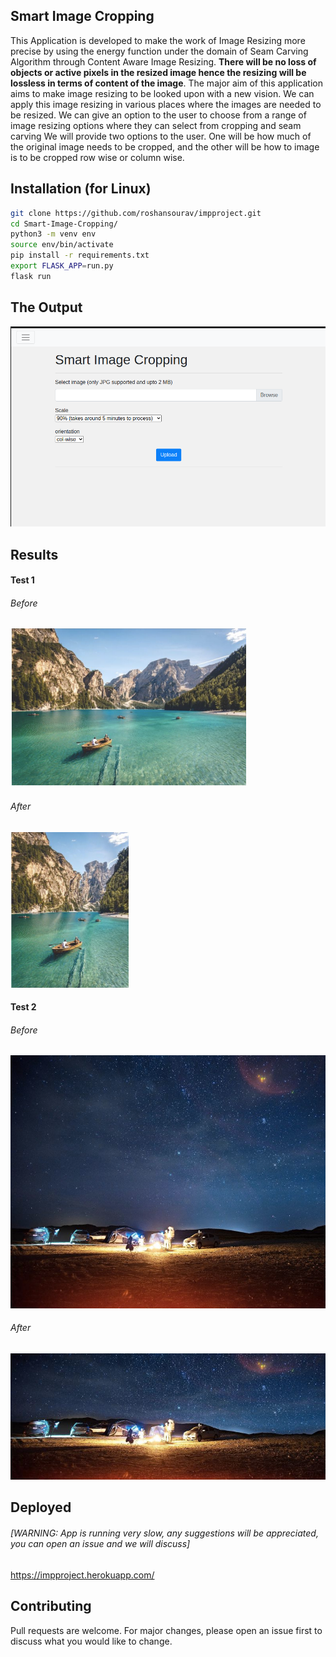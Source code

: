## Smart Image Cropping

This Application is developed to make the work of Image Resizing more precise by
using the energy function under the domain of Seam Carving Algorithm through
Content Aware Image Resizing. **There will be no loss of objects or active pixels
in the resized image hence the resizing will be lossless in terms of content of the
image**.
The major aim of this application aims to make image resizing to be looked upon
with a new vision. We can apply this image resizing in various places where the
images are needed to be resized. We can give an option to the user to choose
from a range of image resizing options where they can select from cropping and
seam carving
We will provide two options to the user. One will be how much of the original
image needs to be cropped, and the other will be how to image is to be cropped row wise or column wise.




## Installation (for Linux)

```bash
git clone https://github.com/roshansourav/impproject.git
cd Smart-Image-Cropping/
python3 -m venv env
source env/bin/activate
pip install -r requirements.txt 
export FLASK_APP=run.py
flask run
```

## The Output  
![](Screenshots/x5.png) 



## Results

#### Test 1
###### Before  
![](Screenshots/x1.png) 

###### After  
![](Screenshots/x2.png)

#### Test 2
###### Before  
![](Screenshots/x3.png) 

###### After  
![](Screenshots/x4.png)

## Deployed   
###### [WARNING: App is running very slow, any suggestions will be appreciated, you can open an issue and we will discuss]   
https://impproject.herokuapp.com/ 



## Contributing
Pull requests are welcome. For major changes, please open an issue first to discuss what you would like to change.
